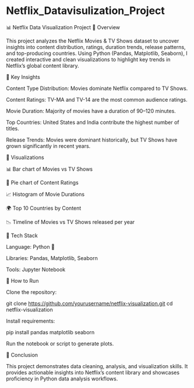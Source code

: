 # Netflix_Datavisulization_Project

📊 Netflix Data Visualization Project
🔹 Overview

This project analyzes the Netflix Movies & TV Shows dataset to uncover insights into content distribution, ratings, duration trends, release patterns, and top-producing countries. Using Python (Pandas, Matplotlib, Seaborn), I created interactive and clean visualizations to highlight key trends in Netflix’s global content library.

🔹 Key Insights

Content Type Distribution: Movies dominate Netflix compared to TV Shows.

Content Ratings: TV-MA and TV-14 are the most common audience ratings.

Movie Duration: Majority of movies have a duration of 90–120 minutes.

Top Countries: United States and India contribute the highest number of titles.

Release Trends: Movies were dominant historically, but TV Shows have grown significantly in recent years.


🔹 Visualizations

📊 Bar chart of Movies vs TV Shows

🥧 Pie chart of Content Ratings

📈 Histogram of Movie Durations

🌍 Top 10 Countries by Content

📉 Timeline of Movies vs TV Shows released per year


🔹 Tech Stack

Language: Python 🐍

Libraries: Pandas, Matplotlib, Seaborn

Tools: Jupyter Notebook

🔹 How to Run

Clone the repository:

git clone https://github.com/yourusername/netflix-visualization.git
cd netflix-visualization


Install requirements:

pip install pandas matplotlib seaborn


Run the notebook or script to generate plots.

📌 Conclusion

This project demonstrates data cleaning, analysis, and visualization skills. It provides actionable insights into Netflix’s content library and showcases proficiency in Python data analysis workflows.




